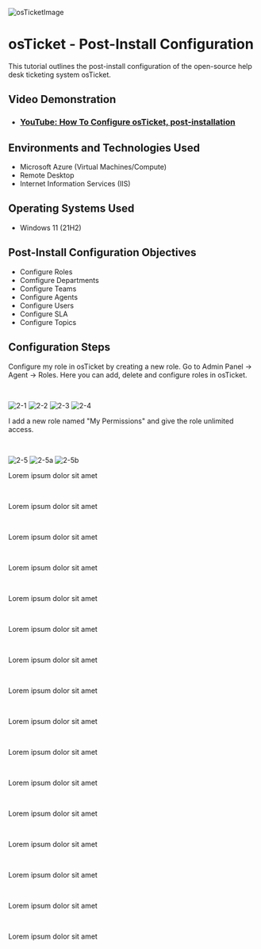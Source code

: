![osTicketImage](https://github.com/user-attachments/assets/501cacc0-438e-466c-a227-29f2eff08797)


<h1>osTicket - Post-Install Configuration</h1>
This tutorial outlines the post-install configuration of the open-source help desk ticketing system osTicket.<br />


<h2>Video Demonstration</h2>

- ### [YouTube: How To Configure osTicket, post-installation](https://www.youtube.com)

<h2>Environments and Technologies Used</h2>

- Microsoft Azure (Virtual Machines/Compute)
- Remote Desktop
- Internet Information Services (IIS)

<h2>Operating Systems Used </h2>

- Windows 11</b> (21H2)

<h2>Post-Install Configuration Objectives</h2>

- Configure Roles
- Comfigure Departments
- Configure Teams
- Configure Agents
- Configure Users
- Configure SLA
- Configure Topics

<h2>Configuration Steps</h2>


<p>
Configure my role in osTicket by creating a new role. Go to Admin Panel -> Agent -> Roles. Here you can add, delete and configure roles in osTicket.  
</p>
<br />


![2-1](https://github.com/user-attachments/assets/e1310f45-c7f8-4286-aa4c-e3aec09972d1)
![2-2](https://github.com/user-attachments/assets/304815c8-fc0b-4508-88b6-6b1d770ead04)
![2-3](https://github.com/user-attachments/assets/f2a41f10-db80-4417-8561-1f33a2c63f75)
![2-4](https://github.com/user-attachments/assets/1ddbdd8f-b34f-47f4-97f2-5b91186e0806)



<p>
I add a new role named "My Permissions" and give the role unlimited access. 
</p>
<br />


![2-5](https://github.com/user-attachments/assets/ec118a03-dd53-4588-83e0-1f3aabcc6fd5)
![2-5a](https://github.com/user-attachments/assets/18cb96b4-88cc-4e6c-b19a-28e4b4eff33f)
![2-5b](https://github.com/user-attachments/assets/cb9f60fa-96ad-4d89-8b20-97d8211bef39)



<p>
Lorem ipsum dolor sit amet
</p>
<br />


<p>
Lorem ipsum dolor sit amet
</p>
<br />


<p>
Lorem ipsum dolor sit amet
</p>
<br />


<p>
Lorem ipsum dolor sit amet
</p>
<br />


<p>
Lorem ipsum dolor sit amet
</p>
<br />


<p>
Lorem ipsum dolor sit amet
</p>
<br />


<p>
Lorem ipsum dolor sit amet
</p>
<br />


<p>
Lorem ipsum dolor sit amet
</p>
<br />


<p>
Lorem ipsum dolor sit amet
</p>
<br />


<p>
Lorem ipsum dolor sit amet
</p>
<br />


<p>
Lorem ipsum dolor sit amet
</p>
<br />


<p>
Lorem ipsum dolor sit amet
</p>
<br />


<p>
Lorem ipsum dolor sit amet
</p>
<br />


<p>
Lorem ipsum dolor sit amet
</p>
<br />


<p>
Lorem ipsum dolor sit amet
</p>
<br />


<p>
Lorem ipsum dolor sit amet
</p>
<br />
